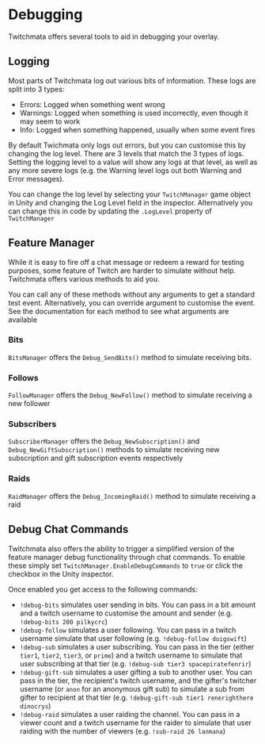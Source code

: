 ﻿# Debugging

Twitchmata offers several tools to aid in debugging your overlay.

## Logging

Most parts of Twitchmata log out various bits of information. These logs are split into 3 types:

- Errors: Logged when something went wrong
- Warnings: Logged when something is used incorrectly, even though it may seem to work
- Info: Logged when something happened, usually when some event fires

By default Twichmata only logs out errors, but you can customise this by changing the log level. There are 3 levels that match the 3 types of logs. Setting the logging level to a value will show any logs at that level, as well as any more severe logs (e.g. the Warning level logs out both Warning and Error messages).

You can change the log level by selecting your `TwitchManager` game object in Unity and changing the Log Level field in the inspector. Alternatively you can change this in code by updating the `.LogLevel` property of `TwitchManager`


## Feature Manager

While it is easy to fire off a chat message or redeem a reward for testing purposes, some feature of Twitch are harder to simulate without help. Twitchmata offers various methods to aid you.

You can call any of these methods without any arguments to get a standard test event. Alternatively, you can override argument to customise the event. See the documentation for each method to see what arguments are available

### Bits

`BitsManager` offers the `Debug_SendBits()` method to simulate receiving bits.

### Follows

`FollowManager` offers the `Debug_NewFollow()` method to simulate receiving a new follower

### Subscribers

`SubscriberManager` offers the `Debug_NewSubscription()` and `Debug_NewGiftSubscription()` methods to simulate receiving new subscription and gift subscription events respectively

### Raids

`RaidManager` offers the `Debug_IncomingRaid()` method to simulate receiving a raid

## Debug Chat Commands

Twitchmata also offers the ability to trigger a simplified version of the feature manager debug functionality through chat commands. To enable these simply set `TwitchManager.EnableDebugCommands` to `true` or click the checkbox in the Unity inspector.

Once enabled you get access to the following commands:

- `!debug-bits` simulates user sending in bits. You can pass in a bit amount and a twitch username to customise the amount and sender (e.g. `!debug-bits 200 pilkycrc`)
- `!debug-follow` simulates a user following. You can pass in a twitch username simulate that user following (e.g. `!debug-follow doigswift`)
- `!debug-sub` simulates a user subscribing. You can pass in the tier (either `tier1`, `tier2`, `tier3`, or `prime`) and a twitch username to simulate that user subscribing at that tier (e.g. `!debug-sub tier3 spacepiratefenrir`)
- `!debug-gift-sub` simulates a user gifting a sub to another user. You can pass in the tier, the recipient's twitch username, and the gifter's twitcher username (or `anon` for an anonymous gift sub) to simulate a sub from gifter to recipient at that tier (e.g. `!debug-gift-sub tier1 renerighthere dinocrys`)
- `!debug-raid` simulates a user raiding the channel. You can pass in a viewer count and a twitch username for the raider to simulate that user raiding with the number of viewers (e.g. `!sub-raid 26 lanmana`)